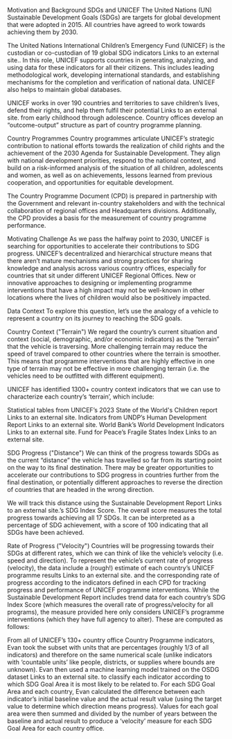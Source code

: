 Motivation and Background
SDGs and UNICEF
The United Nations (UN) Sustainable Development Goals (SDGs) are targets for global development that were adopted in 2015. All countries have agreed to work towards achieving them by 2030.

The United Nations International Children’s Emergency Fund (UNICEF) is the custodian or co-custodian of 19 global SDG indicators Links to an external site.. In this role, UNICEF supports countries in generating, analyzing, and using data for these indicators for all their citizens. This includes leading methodological work, developing international standards, and establishing mechanisms for the completion and verification of national data. UNICEF also helps to maintain global databases.

UNICEF works in over 190 countries and territories to save children’s lives, defend their rights, and help them fulfil their potential Links to an external site. from early childhood through adolescence. Country offices develop an “outcome-output” structure as part of country programme planning.

Country Programmes
Country programmes articulate UNICEF’s strategic contribution to national efforts towards the realization of child rights and the achievement of the 2030 Agenda for Sustainable Development. They align with national development priorities, respond to the national context, and build on a risk-informed analysis of the situation of all children, adolescents and women, as well as on achievements, lessons learned from previous cooperation, and opportunities for equitable development.

The Country Programme Document (CPD) is prepared in partnership with the Government and relevant in-country stakeholders and with the technical collaboration of regional offices and Headquarters divisions. Additionally, the CPD provides a basis for the measurement of country programme performance.

 

Motivating Challenge
As we pass the halfway point to 2030, UNICEF is searching for opportunities to accelerate their contributions to SDG progress. UNICEF’s decentralized and hierarchical structure means that there aren’t mature mechanisms and strong practices for sharing knowledge and analysis across various country offices, especially for countries that sit under different UNICEF Regional Offices. New or innovative approaches to designing or implementing programme interventions that have a high impact may not be well-known in other locations where the lives of children would also be positively impacted.

 

Data Context
To explore this question, let’s use the analogy of a vehicle to represent a country on its journey to reaching the SDG goals.

 

Country Context ("Terrain")
We regard the country’s current situation and context (social, demographic, and/or economic indicators) as the “terrain” that the vehicle is traversing. More challenging terrain may reduce the speed of travel compared to other countries where the terrain is smoother. This means that programme interventions that are highly effective in one type of terrain may not be effective in more challenging terrain (i.e. the vehicles need to be outfitted with different equipment).

UNICEF has identified 1300+ country context indicators that we can use to characterize each country’s ‘terrain’, which include:

Statistical tables from UNICEF’s 2023 State of the World's Children report Links to an external site.
Indicators from UNDP’s Human Development Report Links to an external site.
World Bank’s World Development Indicators Links to an external site.
Fund for Peace’s Fragile States Index Links to an external site.
 

SDG Progress ("Distance")
We can think of the progress towards SDGs as the current “distance” the vehicle has travelled so far from its starting point on the way to its final destination. There may be greater opportunities to accelerate our contributions to SDG progress in countries further from the final destination, or potentially different approaches to reverse the direction of countries that are headed in the wrong direction.

We will track this distance using the Sustainable Development Report Links to an external site.’s SDG Index Score. The overall score measures the total progress towards achieving all 17 SDGs. It can be interpreted as a percentage of SDG achievement, with a score of 100 indicating that all SDGs have been achieved.

 

Rate of Progress ("Velocity")
Countries will be progressing towards their SDGs at different rates, which we can think of like the vehicle’s velocity (i.e. speed and direction). To represent the vehicle’s current rate of progress (velocity), the data include a (rough!) estimate of each country’s UNICEF programme results Links to an external site. and the corresponding rate of progress according to the indicators defined in each CPD for tracking progress and performance of UNICEF programme interventions. While the Sustainable Development Report includes trend data for each country’s SDG Index Score (which measures the overall rate of progress/velocity for all programs), the measure provided here only considers UNICEF’s programme interventions (which they have full agency to alter). These are computed as follows:

From all of UNICEF’s 130+ country office Country Programme indicators, Evan took the subset with units that are percentages (roughly 1/3 of all indicators) and therefore on the same numerical scale (unlike indicators with ‘countable units’ like people, districts, or supplies where bounds are unknown).
Evan then used a machine learning model trained on the OSDG dataset Links to an external site. to classify each indicator according to which SDG Goal Area it is most likely to be related to.
For each SDG Goal Area and each country, Evan calculated the difference between each indicator’s initial baseline value and the actual result value (using the target value to determine which direction means progress).
Values for each goal area were then summed and divided by the number of years between the baseline and actual result to produce a ‘velocity’ measure for each SDG Goal Area for each country office.
